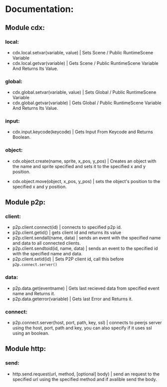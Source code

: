 # Documentation:

## Module cdx:

### local:
- cdx.local.setvar(variable, value) | Sets Scene / Public RuntimeScene Variable
- cdx.local.getvar(variable) | Gets Scene / Public RuntimeScene Variable And Returns Its Value.


### global:
- cdx.global.setvar(variable, value) | Sets Global / Public RuntimeScene Variable
- cdx.global.getvar(variable) | Gets Global / Public RuntimeScene Variable And Returns Its Value.

### input:
- cdx.input.keycode(keycode) | Gets Input From Keycode and Returns Boolean.

### object:
- cdx.object.create(name, sprite, x_pos, y_pos) | Creates an object with the name and sprite specified and sets it to the specified x and y position.

- cdx.object.move(object, x_pos, y_pos) | sets the object's position to the specified x and y position.

## Module p2p:

### client:
- p2p.client.connect(id) | connects to specified p2p id.
- p2p.client.getid() | gets client id and returns its value
- p2p.client.sendall(name, data) | sends an event with the specified name and data to all connected clients.
- p2p.client.sendtoid(id, name, data) | sends an event to the specified id with the specified name and data.
- p2p.client.setid(id) | Sets P2P client id, call this before `p2p.connect.server()`

### data:
- p2p.data.get(eventname) | Gets last recieved data from specified event name and Returns it.
- p2p.data.geterror(variable) | Gets last Error and Returns it.

### connect:
- p2p.connect.server(host, port, path, key, ssl) | connects to peerjs server using the host, port, path and key, you can also specify if it uses ssl using an boolean.

## Module http:

### send:

- http.send.request(url, method, [optional] body) | send an request to the specified url using the specified method and if avalible send the body.
